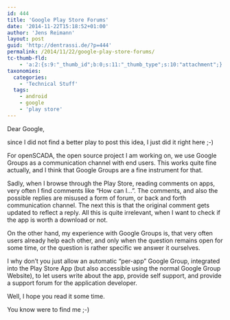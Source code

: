```yaml
---
id: 444
title: 'Google Play Store Forums'
date: '2014-11-22T15:18:52+01:00'
author: 'Jens Reimann'
layout: post
guid: 'http://dentrassi.de/?p=444'
permalink: /2014/11/22/google-play-store-forums/
tc-thumb-fld:
    - 'a:2:{s:9:"_thumb_id";b:0;s:11:"_thumb_type";s:10:"attachment";}'
taxonomies:
  categories:
    - 'Technical Stuff'
  tags:
    - android
    - google
    - 'play store'
---
```


Dear Google,

since I did not find a better play to post this idea, I just did it right here ;-)

For openSCADA, the open source project I am working on, we use Google Groups as a communication channel with end users. This works quite fine actually, and I think that Google Groups are a fine instrument for that.

<!-- more -->

Sadly, when I browse through the Play Store, reading comments on apps, very often I find comments like “How can I…”. The comments, and also the possible replies are misused a form of forum, or back and forth communication channel. The next this is that the original comment gets updated to reflect a reply. All this is quite irrelevant, when I want to check if the app is worth a download or not.

On the other hand, my experience with Google Groups is, that very often users already help each other, and only when the question remains open for some time, or the question is rather specific we answer it ourselves.

I why don’t you just allow an automatic “per-app” Google Group, integrated into the Play Store App (but also accessible using the normal Google Group Website), to let users write about the app, provide self support, and provide a support forum for the application developer.

Well, I hope you read it some time.

You know were to find me ;-)
